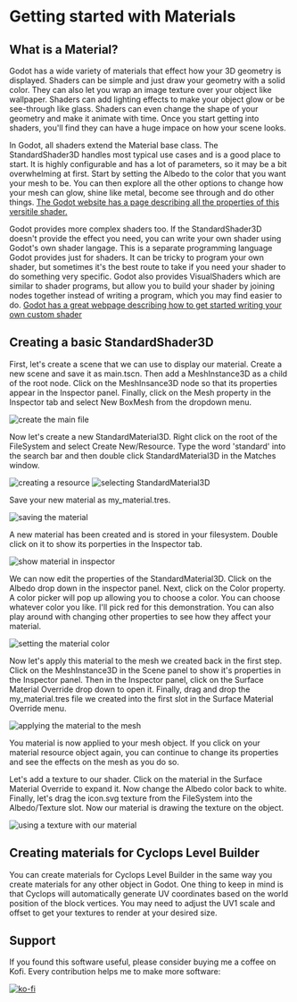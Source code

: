 # Getting started with Materials


## What is a Material?

Godot has a wide variety of materials that effect how your 3D geometry is displayed.  Shaders can be simple and just draw your geometry with a solid color.  They can also let you wrap an image texture over your object like wallpaper.  Shaders can add lighting effects to make your object glow or be see-through like glass.  Shaders can even change the shape of your geometry and make it animate with time.  Once you start getting into shaders, you'll find they can have a huge impace on how your scene looks.

In Godot, all shaders extend the Material base class.  The StandardShader3D handles most typical use cases and is a good place to start.  It is highly configurable and has a lot of parameters, so it may be a bit overwhelming at first.  Start by setting the Albedo to the color that you want your mesh to be.  You can then explore all the other options to change how your mesh can glow, shine like metal, become see through and do other things.  [The Godot website has a page describing all the properties of this versitile shader.](https://docs.godotengine.org/en/stable/tutorials/3d/standard_material_3d.html)

Godot provides more complex shaders too.  If the StandardShader3D doesn't provide the effect you need, you can write your own shader using Godot's own shader langage.  This is a separate programming language Godot provides just for shaders.  It can be tricky to program your own shader, but sometimes it's the best route to take if you need your shader to do something very specific.  Godot also provides VisualShaders which are similar to shader programs, but allow you to build your shader by joining nodes together instead of writing a program, which you may find easier to do.  [Godot has a great webpage describing how to get started writing your own custom shader](https://docs.godotengine.org/en/stable/tutorials/shaders/your_first_shader/index.html)

## Creating a basic StandardShader3D

First, let's create a scene that we can use to display our material.  Create a new scene and save it as main.tscn.  Then add a MeshInstance3D as a child of the root node.  Click on the MeshInsance3D node so that its properties appear in the Inspector panel.  Finally, click on the Mesh property in the Inspector tab and select New BoxMesh from the dropdown menu.

![create the main file](quick_start_main_setup.png)

Now let's create a new StandardMaterial3D.  Right click on the root of the FileSystem and select Create New/Resource.  Type the word 'standard' into the search bar and then double click StandardMaterial3D in the Matches window.

![creating a resource](quick_start_create_resource.png)
![selecting StandardMaterial3D](quick_start_pick_standard_material_3d.png)

Save your new material as my_material.tres.

![saving the material](quick_start_save_material.png)

A new material has been created and is stored in your filesystem.  Double click on it to show its porperties in the Inspector tab.

![show material in inspector](quick_start_show_material.png)

We can now edit the properties of the StandardMaterial3D.  Click on the Albedo drop down in the inspector panel.  Next, click on the Color property.  A color picker will pop up allowing you to choose a color.  You can choose whatever color you like.  I'll pick red for this demonstration.  You can also play around with changing other properties to see how they affect your material.

![setting the material color](quick_start_change_color.png)

Now let's apply this material to the mesh we created back in the first step.  Click on the MeshInstance3D in the Scene panel to show it's properties in the Inspector panel.  Then in the Inspector panel, click on the Surface Material Override drop down to open it.  Finally, drag and drop the my_material.tres file we created into the first slot in the Surface Material Override menu.

![applying the material to the mesh](quick_start_applying_material.png)

You material is now applied to your mesh object.  If you click on your material resource object again, you can continue to change its properties and see the effects on the mesh as you do so.

Let's add a texture to our shader.  Click on the material in the Surface Material Override to expand it.  Now change the Albedo color back to white.  Finally, let's drag the icon.svg texture from the FileSystem into the Albedo/Texture slot.  Now our material is drawing the texture on the object.

![using a texture with our material](quick_start_applying_texture.png)


## Creating materials for Cyclops Level Builder

You can create materials for Cyclops Level Builder in the same way you create materials for any other object in Godot.  One thing to keep in mind is that Cyclops will automatically generate UV coordinates based on the world position of the block vertices.  You may need to adjust the UV1 scale and offset to get your textures to render at your desired size.


## Support

If you found this software useful, please consider buying me a coffee on Kofi.  Every contribution helps me to make more software:

[![ko-fi](https://ko-fi.com/img/githubbutton_sm.svg)](https://ko-fi.com/Y8Y43J6OB)



